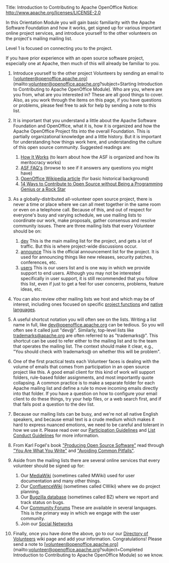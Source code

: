 Title:     Introduction to Contributing to Apache OpenOffice
Notice: http://www.apache.org/licenses/LICENSE-2.0

In this Orientation Module you will gain basic familiarity with the Apache Software Foundation and how it works, get signed up for various important online project services, and introduce yourself to the other volunteers on the project's mailing mailing list.

Level 1 is focused on connecting you to the project.

If you have prior experience with an open source software project, especially one at
Apache, then much of this will already be familiar to you.

1. Introduce yourself to the other project Volunteers by sending an email to [volunteer@openoffice.apache.org](mailto:volunteer@openoffice.apache.org?subject=Starting Introduction to Contributing to Apache OpenOffice Module). Who are you, where are you from, what are you interested in? These are all good things to cover. Also, as you work through the items on this page, if you have questions or problems, please feel free to ask for help by sending a note to this list.

1. It is important that you understand a little about the Apache Software Foundation and OpenOffice, what it is, how it is organized and how the Apache OpenOffice Project fits into the overall Foundation. This is partially organizational knowledge and a little history. But it is important for understanding how things work here, and understanding the culture of this open source community. Suggested readings are:

	1. [How It Works](https://apache.org/foundation/how-it-works.html) (to learn about how the ASF is organized and how its meritocracy works)
	1. [ASF FAQ's](https://www.apache.org/foundation/faq.html) (browse to see if it answers any questions you might have)
	1. [OpenOffice Wikipedia article](https://en.wikipedia.org/wiki/OpenOffice) (for basic historical background)
	1. [14 Ways to Contribute to Open Source without Being a Programming Genius or a Rock Star](https://smartbear.com/blog/test-and-monitor/14-ways-to-contribute-to-open-source-without-being/)

1. As a globally-distributed all-volunteer open source project, there is never a time or place where we can all meet together in the same room or even on a telephone call. Because of this, and out of respect for everyone's busy and varying schedule, we use mailing lists to coordinate our work, make proposals, gather consensus and resolve community issues. There are three mailing lists that every Volunteer should be on:

	1. [dev](https://openoffice.apache.org/mailing-lists.html#development-mailing-list-public) This is the main mailing list for the project, and gets a lot of traffic. But this is where project-wide discussions occur.
	1. [announce](https://openoffice.apache.org/mailing-lists.html#announce-mailing-list) This is the official announcement list for the project. It is used for announcing things like new releases, security patches, conferences, etc.
	1. [users](https://openoffice.apache.org/mailing-lists.html#users-mailing-list-public) This is our users list and is one way in which we provide support to end users. Although you may not be interested specifically in user support, it is still recommended that you follow this list, even if just to get a feel for user concerns, problems, feature ideas, etc.

1. You can also review other mailing lists we host and which may be of interest, including ones focused on specific [project functions](https://openoffice.apache.org/mailing-lists.html) and [native languages](https://openoffice.apache.org/native-lang.html).

1. A useful shortcut notation you will often see on the lists. Writing a list name in full, like dev@openoffice.apache.org can be tedious. So you will often see it called just "dev@". Similarly, top-level lists like trademarks@apache.org are often referred to as "trademarks@". This shortcut can be used to refer either to the mailing list and to the team that operates the mailing list. The context should make it clear, e.g., "You should check with trademarks@ on whether this will be problem".

1. One of the first practical tests each Volunteer faces is dealing with the volume of emails that comes from participation in an open source project like this. A good email client for this kind of work will support folders, rule-based folder assignments, and most importantly quote collapsing. A common practice is to make a separate folder for each Apache mailing list and define a rule to move incoming emails directly into that folder. If you have a question on how to configure your email client to do these things, try your help files, or a web search first, and if that fails post a question to the dev list.

1. Because our mailing lists can be busy, and we're not all native English speakers, and because email text is a crude medium which makes it hard to express nuanced emotions, we need to be careful and tolerant in how we use it. Please read over our [Participation Guidelines](https://openoffice.apache.org/mailing-lists.html#participation-guidelines) and [List Conduct Guidelines](https://openoffice.apache.org/list-conduct.html) for more information.

1. From Karl Fogel's book ["Producing Open Source Software"](https://producingoss.com/) read through ["You Are What You Write"](https://producingoss.com/en/communications.html#you-are-what-you-write) and ["Avoiding Common Pitfalls"](https://producingoss.com/en/common-pitfalls.html).

1. Aside from the mailing lists there are several online services that every volunteer should be signed up for:

	1. Our [MediaWiki](https://wiki.openoffice.org/wiki/Main_Page) (sometimes called MWiki) used for user documentation and many other things.
	1. Our [ConfluenceWiki](https://cwiki.apache.org/confluence/display/OOOUSERS/Wiki+Home) (sometimes called CWiki) where we do project planning.
	1. Our [Bugzilla database](https://bz.apache.org/ooo/) (sometimes called BZ) where we report and track status on bugs.
	1. Our [Community Forums](https://forum.openoffice.org/) These are available in several languages. This is the primary way in which we engage with the user community.
	1. Join our [Social Networks](https://openoffice.apache.org/social.html)

1. Finally, once you have done the above, go to our our [Directory of Volunteers](https://cwiki.apache.org/confluence/display/OOOUSERS/Directory+of+Volunteers) wiki page and add your information. Congratulations! Please send a note to [volunteer@openoffice.apache.org](mailto:volunteer@openoffice.apache.org?subject=Completed Introduction to Contributing to Apache OpenOffice Module) so we know.
